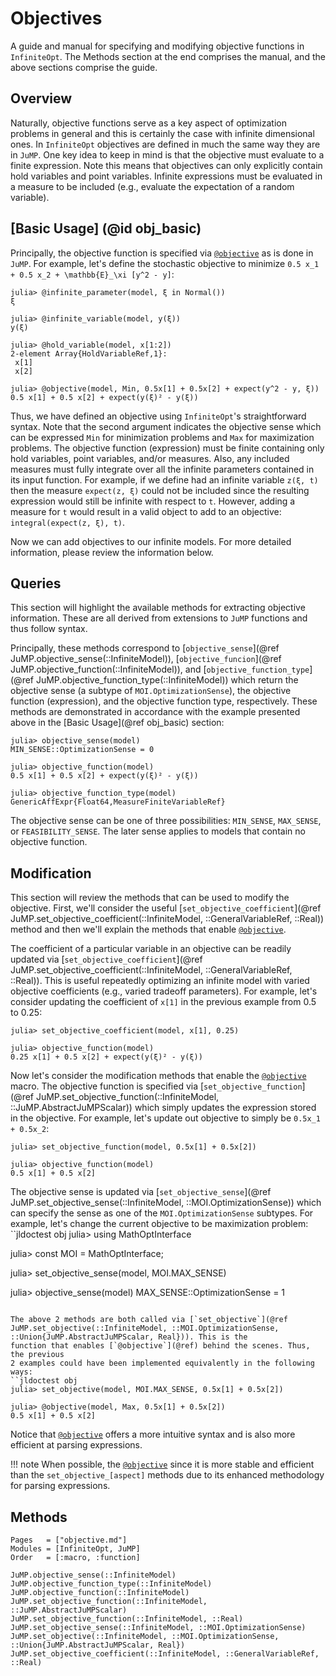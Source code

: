 # Objectives
A guide and manual for specifying and modifying objective functions in
`InfiniteOpt`. The Methods section at the end comprises the manual, and the
above sections comprise the guide.

## Overview
Naturally, objective functions serve as a key aspect of optimization problems in
general and this is certainly the case with infinite dimensional ones. In
`InfiniteOpt` objectives are defined in much the same way they are in `JuMP`.
One key idea to keep in mind is that the objective must evaluate to a finite
expression. Note this means that objectives can only explicitly contain
hold variables and point variables. Infinite expressions must be evaluated in a
measure to be included (e.g., evaluate the expectation of a random variable).

## [Basic Usage] (@id obj_basic)
Principally, the objective function is specified via [`@objective`](@ref) as is
done in `JuMP`. For example, let's define the stochastic objective to minimize
``0.5 x_1 + 0.5 x_2 + \mathbb{E}_\xi [y^2 - y]``:
```jldoctest obj; setup = :(using InfiniteOpt, JuMP, Distributions; model = InfiniteModel())
julia> @infinite_parameter(model, ξ in Normal())
ξ

julia> @infinite_variable(model, y(ξ))
y(ξ)

julia> @hold_variable(model, x[1:2])
2-element Array{HoldVariableRef,1}:
 x[1]
 x[2]

julia> @objective(model, Min, 0.5x[1] + 0.5x[2] + expect(y^2 - y, ξ))
0.5 x[1] + 0.5 x[2] + expect(y(ξ)² - y(ξ))
```
Thus, we have defined an objective using `InfiniteOpt`'s straightforward syntax.
Note that the second argument indicates the objective sense which can be
expressed `Min` for minimization problems and `Max` for maximization problems.
The objective function (expression) must be finite containing only hold variables,
point variables, and/or measures. Also, any included measures must fully
integrate over all the infinite parameters contained in its input function.
For example, if we define had an infinite variable `z(ξ, t)` then the measure
`expect(z, ξ)` could not be included since the resulting expression would still
be infinite with respect to `t`. However, adding a measure for `t` would result
in a valid object to add to an objective: `integral(expect(z, ξ), t)`.

Now we can add objectives to our infinite models. For more detailed information,
please review the information below.  

## Queries
This section will highlight the available methods for extracting objective
information. These are all derived from extensions to `JuMP` functions and thus
follow syntax.

Principally, these methods correspond to
[`objective_sense`](@ref JuMP.objective_sense(::InfiniteModel)),
[`objective_funcion`](@ref JuMP.objective_function(::InfiniteModel)), and
[`objective_function_type`](@ref JuMP.objective_function_type(::InfiniteModel))
which return the objective sense (a subtype of `MOI.OptimizationSense`), the
objective function (expression), and the objective function type, respectively.
These methods are demonstrated in accordance with the example presented above in
the [Basic Usage](@ref obj_basic) section:
```jldoctest obj
julia> objective_sense(model)
MIN_SENSE::OptimizationSense = 0

julia> objective_function(model)
0.5 x[1] + 0.5 x[2] + expect(y(ξ)² - y(ξ))

julia> objective_function_type(model)
GenericAffExpr{Float64,MeasureFiniteVariableRef}
```
The objective sense can be one of three possibilities: `MIN_SENSE`, `MAX_SENSE`,
or `FEASIBILITY_SENSE`. The later sense applies to models that contain no
objective function.

## Modification
This section will review the methods that can be used to modify the objective.
First, we'll consider the useful [`set_objective_coefficient`](@ref JuMP.set_objective_coefficient(::InfiniteModel, ::GeneralVariableRef, ::Real))
method and then we'll explain the methods that enable [`@objective`](@ref).

The coefficient of a particular variable in an objective can be readily updated
via [`set_objective_coefficient`](@ref JuMP.set_objective_coefficient(::InfiniteModel, ::GeneralVariableRef, ::Real)). This is useful repeatedly optimizing an infinite
model with varied objective coefficients (e.g., varied tradeoff parameters).
For example, let's consider updating the coefficient of `x[1]` in the previous
example from 0.5 to 0.25:
```jldoctest obj
julia> set_objective_coefficient(model, x[1], 0.25)

julia> objective_function(model)
0.25 x[1] + 0.5 x[2] + expect(y(ξ)² - y(ξ))
```

Now let's consider the modification methods that enable the [`@objective`](@ref)
macro. The objective function is specified via [`set_objective_function`](@ref JuMP.set_objective_function(::InfiniteModel, ::JuMP.AbstractJuMPScalar)) which
simply updates the expression stored in the objective. For example, let's update
out objective to simply be ``0.5x_1 + 0.5x_2``:
```jldoctest obj
julia> set_objective_function(model, 0.5x[1] + 0.5x[2])

julia> objective_function(model)
0.5 x[1] + 0.5 x[2]
```

The objective sense is updated via [`set_objective_sense`](@ref JuMP.set_objective_sense(::InfiniteModel, ::MOI.OptimizationSense)) which can
specify the sense as one of the `MOI.OptimizationSense` subtypes. For example,
let's change the current objective to be maximization problem:
``jldoctest obj
julia> using MathOptInterface

julia> const MOI = MathOptInterface;

julia> set_objective_sense(model, MOI.MAX_SENSE)

julia> objective_sense(model)
MAX_SENSE::OptimizationSense = 1
```

The above 2 methods are both called via [`set_objective`](@ref JuMP.set_objective(::InfiniteModel, ::MOI.OptimizationSense, ::Union{JuMP.AbstractJuMPScalar, Real})). This is the
function that enables [`@objective`](@ref) behind the scenes. Thus, the previous
2 examples could have been implemented equivalently in the following ways:
``jldoctest obj
julia> set_objective(model, MOI.MAX_SENSE, 0.5x[1] + 0.5x[2])

julia> @objective(model, Max, 0.5x[1] + 0.5x[2])
0.5 x[1] + 0.5 x[2]
```
Notice that [`@objective`](@ref) offers a more intuitive syntax and is also
more efficient at parsing expressions.

!!! note
    When possible, the [`@objective`](@ref) since it is more stable and efficient
    than the `set_objective_[aspect]` methods due to its enhanced methodology for
    parsing expressions.

## Methods
```@index
Pages   = ["objective.md"]
Modules = [InfiniteOpt, JuMP]
Order   = [:macro, :function]
```
```@docs
JuMP.objective_sense(::InfiniteModel)
JuMP.objective_function_type(::InfiniteModel)
JuMP.objective_function(::InfiniteModel)
JuMP.set_objective_function(::InfiniteModel, ::JuMP.AbstractJuMPScalar)
JuMP.set_objective_function(::InfiniteModel, ::Real)
JuMP.set_objective_sense(::InfiniteModel, ::MOI.OptimizationSense)
JuMP.set_objective(::InfiniteModel, ::MOI.OptimizationSense, ::Union{JuMP.AbstractJuMPScalar, Real})
JuMP.set_objective_coefficient(::InfiniteModel, ::GeneralVariableRef, ::Real)
```
